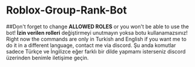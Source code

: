 # Roblox-Group-Rank-Bot
##Don't forget to change **ALLOWED ROLES** or you won't be able to use the bot!
**İzin verilen rolleri** değiştirmeyi unutmayın yoksa botu kullanamazsınız!
Right now the commands are only in Turkish and English if you want me to do it in a different language, contact me via discord.
Şu anda komutlar sadece Türkçe ve İngilizce eğer farklı bir dilde yapmamı isterseniz discord üzerinden benimle iletişime geçin.
